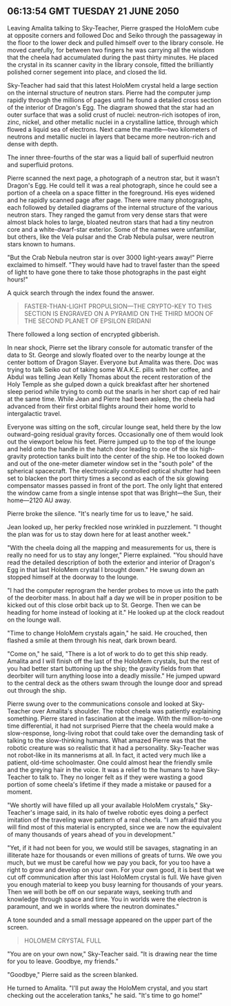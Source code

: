 ## 06:13:54 GMT TUESDAY 21 JUNE 2050
Leaving Amalita talking to Sky-Teacher, Pierre grasped the HoloMem cube at opposite corners and followed Doc and Seiko through the passageway in the floor to the lower deck and pulled himself over to the library console. He moved carefully, for between two fingers he was carrying all the wisdom that the cheela had accumulated during the past thirty minutes. He placed the crystal in its scanner cavity in the library console, fitted the brilliantly polished corner segement into place, and closed the lid. 

Sky-Teacher had said that this latest HoloMem crystal held a large section on the internal structure of neutron stars. Pierre had the computer jump rapidly through the millions of pages until he found a detailed cross section of the interior of Dragon's Egg. The diagram showed that the star had an outer surface that was a solid crust of nuclei: neutron-rich isotopes of iron, zinc, nickel, and other metallic nuclei in a crystalline lattice, through which flowed a liquid sea of electrons. Next came the mantle&mdash;two kilometers of neutrons and metallic nuclei in layers that became more neutron-rich and dense with depth.

The inner three-fourths of the star was a liquid ball of superfluid neutron and superfluid protons. 

Pierre scanned the next page, a photograph of a neutron star, but it wasn't Dragon's Egg. He could tell it was a real photograph, since he could see a portion of a cheela on a space flitter in the foreground. His eyes widened and he rapidly scanned page after page. There were many photographs, each followed by detailed diagrams of the internal structure of the various neutron stars. They ranged the gamut from very dense stars that were almost black holes to large, bloated neutron stars that had a tiny neutron core and a white-dwarf-star exterior. Some of the names were unfamiliar, but others, like the Vela pulsar and the Crab Nebula pulsar, were neutron stars known to humans.

"But the Crab Nebula neutron star is over 3000 light-years away!" Pierre exclaimed to himself. "They would have had to travel faster than the speed of light to have gone there to take those photographs in the past eight hours!"

A quick search through the index found the answer.

> FASTER-THAN-LIGHT PROPULSION&mdash;THE CRYPTO-KEY TO THIS SECTION IS ENGRAVED ON A PYRAMID ON THE THIRD MOON OF THE SECOND PLANET OF EPSILON ERIDANI

There followed a long section of encrypted gibberish.

In near shock, Pierre set the library console for automatic transfer of the data to St. George and slowly floated over to the nearby lounge at the center bottom of Dragon Slayer. Everyone but Amalita was there. Doc was trying to talk Seiko out of taking some W.A.K.E. pills with her coffee, and Abdul was telling Jean Kelly Thomas about the recent restoration of the Holy Temple as she gulped down a quick breakfast after her shortened sleep period while trying to comb out the snarls in her short cap of red hair at the same time. While Jean and Pierre had been asleep, the cheela had advanced from their first orbital flights around their home world to intergalactic travel.

Everyone was sitting on the soft, circular lounge seat, held there by the low outward-going residual gravity forces. Occasionally one of them would look out the viewport below his feet. Pierre jumped up to the top of the lounge and held onto the handle in the hatch door leading to one of the six high-gravity protection tanks built into the center of the ship. He too looked down and out of the one-meter diameter window set in the "south pole" of the spherical spacecraft. The electronically controlled optical shutter had been set to blacken the port thirty times a second as each of the six glowing compensator masses passed in front of the port. The only light that entered the window came from a single intense spot that was Bright&mdash;the Sun, their home&mdash;2120 AU away.

Pierre broke the silence. "It's nearly time for us to leave," he said.

Jean looked up, her perky freckled nose wrinkled in puzzlement. "I thought the plan was for us to stay down here for at least another week."

"With the cheela doing all the mapping and measurements for us, there is really no need for us to stay any longer," Pierre explained. "You should have read the detailed description of both the exterior and interior of Dragon's Egg in that last HoloMem crystal I brought down." He swung down an stopped himself at the doorway to the lounge.

"I had the computer reprogram the herder probes to move us into the path of the deorbiter mass. In about half a day we will be in proper position to be kicked out of this close orbit back up to St. George. Then we can be heading for home instead of looking at it." He looked up at the clock readout on the lounge wall.

"Time to change HoloMem crystals again," he said. He crouched, then flashed a smile at them through his neat, dark brown beard. 

"Come on," he said, "There is a lot of work to do to get this ship ready. Amalita and I will finish off the last of the HoloMem crystals, but the rest of you had better start buttoning up the ship; the gravity fields from that deorbiter will turn anything loose into a deadly missile." He jumped upward to the central deck as the others swam through the lounge door and spread out through the ship.

Pierre swung over to the communications console and looked at Sky-Teacher over Amalita's shoulder. The robot cheela was patiently explaining something. Pierre stared in fascination at the image. With the million-to-one time differential, it had not surprised Pierre that the cheela would make a slow-response, long-living robot that could take over the demanding task of talking to the slow-thinking humans. What amazed Pierre was that the robotic creature was so realistic that it had a personality. Sky-Teacher was not robot-like in its mannerisms at all. In fact, it acted very much like a patient, old-time schoolmaster. One could almost hear the friendly smile and the greying hair in the voice. It was a relief to the humans to have Sky-Teacher to talk to. They no longer felt as if they were wasting a good portion of some cheela's lifetime if they made a mistake or paused for a moment.

"We shortly will have filled up all your available HoloMem crystals," Sky-Teacher's image said, in its halo of twelve robotic eyes doing a perfect imitation of the traveling wave pattern of a real cheela. "I am afraid that you will find most of this material is encrypted, since we are now the equivalent of many thousands of years ahead of you in development."

"Yet, if it had not been for you, we would still be savages, stagnating in an illiterate haze for thousands or even millions of greats of turns. We owe you much, but we must be careful how we pay you back, for you too have a right to grow and develop on your own. For your own good, it is best that we cut off communication after this last HoloMem crystal is full. We have given you enough material to keep you busy learning for thousands of your years. Then we will both be off on our separate ways, seeking truth and knowledge through space and time. You in worlds were the electron is paramount, and we in worlds where the neutron dominates."

A tone sounded and a small message appeared on the upper part of the screen.

> HOLOMEM CRYSTAL FULL

"You are on your own now," Sky-Teacher said. "It is drawing near the time for you to leave. Goodbye, my friends."

"Goodbye," Pierre said as the screen blanked. 

He turned to Amalita. "I'll put away the HoloMem crystal, and you start checking out the acceleration tanks," he said. "It's time to go home!"